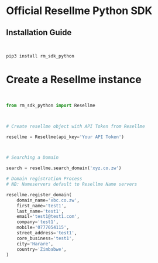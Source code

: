 # Official Resellme Python SDK

## Installation Guide

```python


pip3 install rm_sdk_python


```

#  Create a Resellme instance


```python


from rm_sdk_python import Resellme



# Create resellme object with API Token from Resellme

resellme = Resellme(api_key='Your API Token')



# Searching a Domain

search = resellme.search_domain('xyz.co.zw')

# Domain registration Process
# NB: Nameservers default to Resellme Name servers

resellme.register_domain(
    domain_name='xbc.co.zw',
    first_name='test1',
    last_name='test1',
    email='test1@test1.com',
    company='test1',
    mobile='0777054115',
    street_address='test1',
    core_business='test1',
    city='Harare',
    country='Zimbabwe',
)




```

